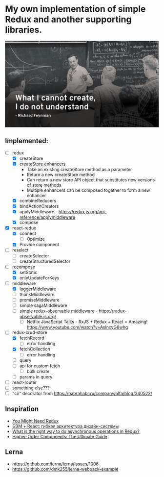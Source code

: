 # My own implementation of simple Redux and another supporting libraries.

![What I cannot create I do not understand](feynman.png)

## Implemented:
- [ ] redux
  - [x] createStore
  - [x] createStore enhancers
    - Take an existing createStore method as a parameter
    - Return a new createStore method
    - Can return a new store API object that substitutes new versions of store methods
    - Multiple enhancers can be composed together to form a new enhancer
  - [x] combineReducers
  - [x] bindActionCreators
  - [x] applyMiddleware - https://redux.js.org/api-reference/applymiddleware
  - [x] compose
- [x] react-redux
  - [x] connect
    - [ ] Optimize
  - [x] Provide component
- [ ] reselect
  - [ ] createSelector
  - [ ] createStructuredSelector
- [ ] recompose
  - [x] setStatic
  - [x] onlyUpdateForKeys
- [ ] middleware
  - [x] loggerMiddleware
  - [ ] thunkMiddleware
  - [ ] promiseMiddleware
  - [ ] simple sagaMiddleware
  - [ ] simple redux-observable middleware - https://redux-observable.js.org/
    - [ ] Netflix JavaScript Talks - RxJS + Redux + React = Amazing! https://www.youtube.com/watch?v=AslncyG8whg
- [ ] redux-crud-store
  - [x] fetchRecord
    - [ ] error handling
  - [x] fetchCollection
    - [ ] error handling
  - [ ] query
  - [ ] api for custom fetch
    - [ ] bulk create
  - [ ] params in query
- [ ] react-router
- [ ] something else???
- [ ] "cn" decorator from https://habrahabr.ru/company/alfa/blog/340522/

## Inspiration
 * [You Might Need Redux](http://blog.isquaredsoftware.com/presentations/2017-09-might-need-redux-ecosystem)
 * [БЭМ + React: гибкая архитектура дизайн-системы](https://habrahabr.ru/company/alfa/blog/340522/)
 * [What is the right way to do asynchronous operations in Redux?](https://decembersoft.com/posts/what-is-the-right-way-to-do-asynchronous-operations-in-redux/)
 * [Higher-Order Components: The Ultimate Guide](https://medium.freecodecamp.org/higher-order-components-the-ultimate-guide-b453a68bb851)

## Lerna
 * https://github.com/lerna/lerna/issues/1006
 * https://github.com/dmk255/lerna-webpack-example
